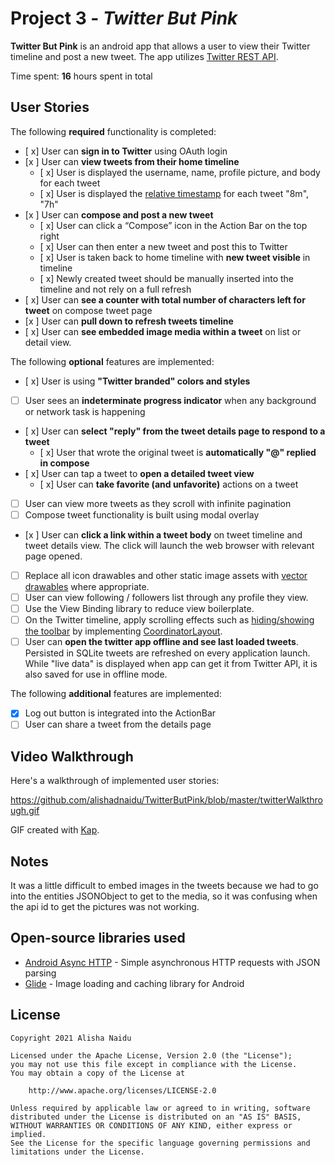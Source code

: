 # Project 3 - *Twitter But Pink*

**Twitter But Pink** is an android app that allows a user to view their Twitter timeline and post a new tweet. The app utilizes [Twitter REST API](https://dev.twitter.com/rest/public).

Time spent: **16** hours spent in total

## User Stories

The following **required** functionality is completed:

* [ x]	User can **sign in to Twitter** using OAuth login
* [x ]	User can **view tweets from their home timeline**
  * [ x] User is displayed the username, name, profile picture, and body for each tweet
  * [ x] User is displayed the [relative timestamp](https://gist.github.com/nesquena/f786232f5ef72f6e10a7) for each tweet "8m", "7h"
* [x ] User can **compose and post a new tweet**
  * [ x] User can click a “Compose” icon in the Action Bar on the top right
  * [ x] User can then enter a new tweet and post this to Twitter
  * [ x] User is taken back to home timeline with **new tweet visible** in timeline
  * [ x] Newly created tweet should be manually inserted into the timeline and not rely on a full refresh
* [ x] User can **see a counter with total number of characters left for tweet** on compose tweet page
* [x ] User can **pull down to refresh tweets timeline**
* [ x] User can **see embedded image media within a tweet** on list or detail view.

The following **optional** features are implemented:

* [ x] User is using **"Twitter branded" colors and styles**
* [ ] User sees an **indeterminate progress indicator** when any background or network task is happening
* [ x] User can **select "reply" from the tweet details page to respond to a tweet**
  * [ x] User that wrote the original tweet is **automatically "@" replied in compose**
* [ x] User can tap a tweet to **open a detailed tweet view**
  * [ x] User can **take favorite (and unfavorite)** actions on a tweet
* [ ] User can view more tweets as they scroll with infinite pagination
* [ ] Compose tweet functionality is built using modal overlay
* [x ] User can **click a link within a tweet body** on tweet timeline and tweet details view. The click will launch the web browser with relevant page opened.
* [ ] Replace all icon drawables and other static image assets with [vector drawables](http://guides.codepath.org/android/Drawables#vector-drawables) where appropriate.
* [ ] User can view following / followers list through any profile they view.
* [ ] Use the View Binding library to reduce view boilerplate.
* [ ] On the Twitter timeline, apply scrolling effects such as [hiding/showing the toolbar](http://guides.codepath.org/android/Using-the-App-ToolBar#reacting-to-scroll) by implementing [CoordinatorLayout](http://guides.codepath.org/android/Handling-Scrolls-with-CoordinatorLayout#responding-to-scroll-events).
* [ ] User can **open the twitter app offline and see last loaded tweets**. Persisted in SQLite tweets are refreshed on every application launch. While "live data" is displayed when app can get it from Twitter API, it is also saved for use in offline mode.

The following **additional** features are implemented:

* [x] Log out button is integrated into the ActionBar
* [ ] User can share a tweet from the details page

## Video Walkthrough

Here's a walkthrough of implemented user stories:

https://github.com/alishadnaidu/TwitterButPink/blob/master/twitterWalkthrough.gif

GIF created with [Kap](https://getkap.co/).

## Notes

It was a little difficult to embed images in the tweets because we had to go into the entities JSONObject to get to the media, so it was confusing when the api id to get the pictures was not working.

## Open-source libraries used

- [Android Async HTTP](https://github.com/loopj/android-async-http) - Simple asynchronous HTTP requests with JSON parsing
- [Glide](https://github.com/bumptech/glide) - Image loading and caching library for Android

## License

    Copyright 2021 Alisha Naidu

    Licensed under the Apache License, Version 2.0 (the "License");
    you may not use this file except in compliance with the License.
    You may obtain a copy of the License at

        http://www.apache.org/licenses/LICENSE-2.0

    Unless required by applicable law or agreed to in writing, software
    distributed under the License is distributed on an "AS IS" BASIS,
    WITHOUT WARRANTIES OR CONDITIONS OF ANY KIND, either express or implied.
    See the License for the specific language governing permissions and
    limitations under the License.
